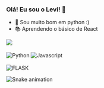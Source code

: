 ### Olá! Eu sou o Levi! 👋

- 🥇 Sou muito bom em python :)
- 📚 Aprendendo o básico de React

<a href="https://github.com/anuraghazra/github-readme-stats">
  <img align="center" src="https://github-readme-stats.vercel.app/api?username=spyvanilla&show_icons=true&theme=radical&count_private=true"/>
</a>

<div style="display: inline_block"><br>
  <img align="center" alt="Python" src="https://img.shields.io/badge/Python-14354C?style=for-the-badge&logo=python&logoColor=white">
  <img align="center" alt="Javascript" src="https://img.shields.io/badge/JavaScript-323330?style=for-the-badge&logo=javascript&logoColor=F7DF1E">
</div>
<div style="display: inline_block"><br>
  <img align="center" alt="FLASK" src="https://img.shields.io/badge/Flask-000000?style=for-the-badge&logo=flask&logoColor=white">
</div>

![Snake animation](https://github.com/spyvanilla/spyvanilla/blob/output/github-contribution-grid-snake.svg)
